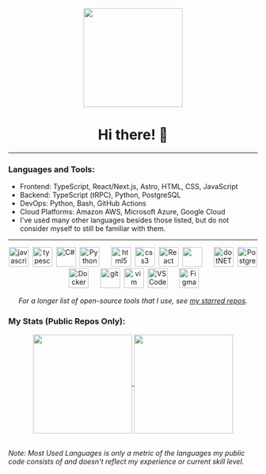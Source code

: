 <div align="center">
  <img src="https://media.giphy.com/media/jdPMeyv9rn0hZHh8n9/giphy.gif" width="200"/>

<!-- Profile views counter: ![](https://komarev.com/ghpvc/?username=jt-ziolo&style=flat-square) -->
<br>
<h1> Hi there! 👋 </h1>

<!-- Read more about me on my portfolio website [here](https://telomericweb.com). -->

</div>

---

### Languages and Tools:
- Frontend: TypeScript, React/Next.js, Astro, HTML, CSS, JavaScript
- Backend: TypeScript (tRPC), Python, PostgreSQL
- DevOps: Python, Bash, GitHub Actions
- Cloud Platforms: Amazon AWS, Microsoft Azure, Google Cloud
- I've used many other languages besides those listed, but do not consider myself to still be familiar with them.

---

<p align="center">
  <!-- Languages -->
  <img src="https://cdn.jsdelivr.net/gh/devicons/devicon/icons/javascript/javascript-original.svg" title="javascript" alt="javascript" width="40" height="40"/>&nbsp;
  <img src="https://cdn.jsdelivr.net/gh/devicons/devicon/icons/typescript/typescript-original.svg" title="typescript" width="40" height="40"/>&nbsp;
  <img src="https://cdn.jsdelivr.net/gh/devicons/devicon/icons/csharp/csharp-original.svg" title="C#" alt="C#" width="40" height="40"/>&nbsp;
  <img src="https://cdn.jsdelivr.net/gh/devicons/devicon/icons/python/python-original.svg" title="Python" alt="Python" width="40" height="40"/>&nbsp;
  &nbsp;&nbsp;&nbsp;
  <!-- Frontend -->
  <img src="https://cdn.jsdelivr.net/gh/devicons/devicon/icons/html5/html5-original.svg" title="html5" alt="html5" width="40" height="40"/>&nbsp;
  <img src="https://cdn.jsdelivr.net/gh/devicons/devicon/icons/css3/css3-original.svg" title="css3" alt="css3" width="40" height="40"/>&nbsp;
  <img src="https://cdn.jsdelivr.net/gh/devicons/devicon/icons/react/react-original.svg" title="React" alt="React" width="40" height="40"/>&nbsp;
  <img src="https://assets.vercel.com/image/upload/v1662130559/nextjs/Icon_light_background.png" width="40" height="40"/>&nbsp;
  &nbsp;&nbsp;&nbsp;
  <!-- Backend -->
  <img src="https://cdn.jsdelivr.net/gh/devicons/devicon/icons/dotnetcore/dotnetcore-original.svg" title="dotNET" alt="dotNET" width="40" height="40"/>&nbsp;
  <!-- <img src="https://cdn.jsdelivr.net/gh/devicons/devicon/icons/mysql/mysql-original.svg" title="MySQL" alt="MySQL" width="40" height="40"/>&nbsp; -->
  <img src="https://cdn.jsdelivr.net/gh/devicons/devicon/icons/postgresql/postgresql-original.svg" title="PostgreSQL" alt="PostgreSQL" width="40" height="40"/>&nbsp;
  <img src="https://cdn.jsdelivr.net/gh/devicons/devicon/icons/docker/docker-original.svg" title="Docker" alt="Docker" width="40" height="40"/>&nbsp;
  &nbsp;&nbsp;&nbsp;
  <!-- Tools -->
  <img src="https://cdn.jsdelivr.net/gh/devicons/devicon/icons/git/git-original.svg" title="git" alt="git" width="40" height="40"/>&nbsp;
  <img src="https://cdn.jsdelivr.net/gh/devicons/devicon/icons/vim/vim-original.svg" title="vim" alt="vim" width="40" height="40"/>&nbsp;
  <img src="https://cdn.jsdelivr.net/gh/devicons/devicon/icons/vscode/vscode-original.svg" title="VS Code" alt="VS Code" width="40" height="40"/>&nbsp;
  &nbsp;&nbsp;&nbsp;
  <!-- Design Tools -->
  <img src="https://cdn.jsdelivr.net/gh/devicons/devicon/icons/figma/figma-original.svg" title="Figma" alt="Figma" width="40" height="40"/>&nbsp;
</p>

<div align="center">
<i>For a longer list of open-source tools that I use, see <a href="https://github.com/jt-ziolo?tab=stars">my starred repos</a>.</i>
</div>

### My Stats (Public Repos Only):

<!-- Unfortunately, the service I previously used for this section is currently down. I am working on finding an alternative solution, please check back later. Thanks! -->

<div align="center">
<a href="https://github.com/anuraghazra/github-readme-stats">
  <img height=200 align="center" src="https://github-readme-stats.vercel.app/api?username=jt-ziolo&show_icons=true&theme=tokyonight" />
</a>
<a href="https://github.com/anuraghazra/github-readme-stats">
  <img height=200 align="center" src="https://github-readme-stats.vercel.app/api/top-langs/?username=jt-ziolo&layout=donut&theme=tokyonight" />
</a>
</div>

<br>

<i>Note: Most Used Languages is only a metric of the languages my public code consists of and doesn't reflect my experience or current skill level.</i>
